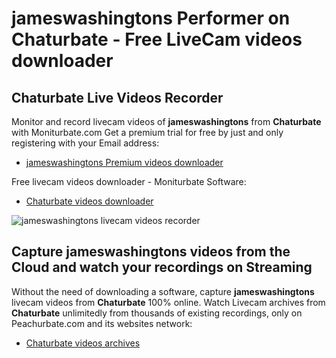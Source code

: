 # jameswashingtons Performer on Chaturbate - Free LiveCam videos downloader

## Chaturbate Live Videos Recorder

Monitor and record livecam videos of **jameswashingtons** from **Chaturbate** with Moniturbate.com
Get a premium trial for free by just and only registering with your Email address:
* [jameswashingtons Premium videos downloader](https://moniturbate.com/request-demo-licence-key.html)

Free livecam videos downloader - Moniturbate Software:
* [Chaturbate videos downloader](https://moniturbate.com/moniturbate-download-software.html)

![jameswashingtons livecam videos recorder](https://peachurnet.com/templates/moniturbate-software.png)


## Capture jameswashingtons videos from the Cloud and watch your recordings on Streaming

Without the need of downloading a software, capture **jameswashingtons** livecam videos from **Chaturbate** 100% online.
Watch Livecam archives from **Chaturbate** unlimitedly from thousands of existing recordings, only on Peachurbate.com and its websites network:
* [Chaturbate videos archives](https://peachurnet.com/)